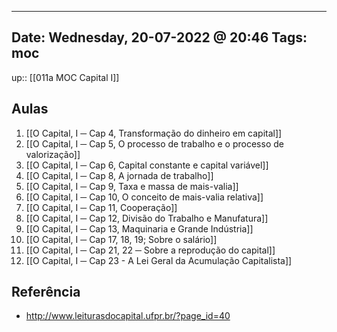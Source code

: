
---
Date: Wednesday, 20-07-2022 @ 20:46
Tags: moc
---
up:: [[011a MOC Capital I]]

## Aulas
1. [[O Capital, I ─ Cap 4, Transformação do dinheiro em capital]]
2. [[O Capital, I ─ Cap 5, O processo de trabalho e o processo de valorização]]
3. [[O Capital, I ─ Cap 6, Capital constante e capital variável]]
4. [[O Capital, I ─ Cap 8, A jornada de trabalho]]
5. [[O Capital, I ─ Cap 9, Taxa e massa de mais-valia]]
6. [[O Capital, I ─ Cap 10, O conceito de mais-valia relativa]]
7. [[O Capital, I ─ Cap 11, Cooperação]]
8. [[O Capital, I ─ Cap 12, Divisão do Trabalho e Manufatura]]
9. [[O Capital, I ─ Cap 13, Maquinaria e Grande Indústria]]
10. [[O Capital, I ─ Cap 17, 18, 19; Sobre o salário]]
11. [[O Capital, I ─ Cap 21, 22 ─ Sobre a reprodução do capital]]
12. [[O Capital, I ─ Cap 23 - A Lei Geral da Acumulação Capitalista]]

## Referência
- http://www.leiturasdocapital.ufpr.br/?page_id=40
